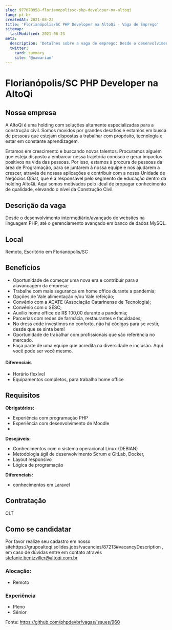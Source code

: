 ```yaml
---
slug: 977070958-florianopolissc-php-developer-na-altoqi
lang: pt-br
createdAt: 2021-08-23
title: 'Florianópolis/SC PHP Developer na AltoQi - Vaga de Emprego'
sitemap:
  lastModified: 2021-08-23
meta:
  description: 'Detalhes sobre a vaga de emprego: Desde o desenvolvimento intermediário/avançado de websites na linguagem PHP, até o gerenciamento avançado em banco de dados MySQL.'
  twitter:
    card: summary
    site: '@nawarian'
---
```


# Florianópolis/SC PHP Developer na AltoQi

## Nossa empresa

A AltoQi é uma holding com soluções altamente especializadas para a construção civil. Somos movidos por grandes desafios e estamos em busca de pessoas que estejam dispostas a trabalhar com propósito, tecnologia e estar em constante aprendizagem.

Estamos em crescimento e buscando novos talentos. Procuramos alguém que esteja disposto a embarcar nessa trajetória conosco e gerar impactos positivos na vida das pessoas. Por isso, estamos à procura de pessoas da área de Programação, para se juntarem à nossa equipe e nos ajudarem a crescer, através de nossas aplicações e contribuir com a nossa Unidade de Negócios QiSat, que é a responsável pelo segmento de educação dentro da holding AltoQi. Aqui somos motivados pelo ideal de propagar conhecimento de qualidade, elevando o nível da Construção Civil.

## Descrição da vaga

Desde o desenvolvimento intermediário/avançado de websites na linguagem PHP, até o gerenciamento avançado em banco de dados MySQL.

## Local

Remoto, Escritório em Florianópolis/SC

## Benefícios

- Oportunidade de começar uma nova era e contribuir para a alavancagem da empresa;
- Trabalhe com mais segurança em home office durante a pandemia;
- Opções de Vale alimentação e/ou Vale refeição;
- Convênio com a ACATE (Associação Catarinense de Tecnologia);
- Convênio com o SESC;
- Auxílio home office de R$ 100,00 durante a pandemia;
- Parcerias com redes de farmácia, restaurantes e faculdades;
- No dress code investimos no conforto, não há códigos para se vestir, desde que se sinta bem!
- Oportunidade de trabalhar com profissionais que são referência no mercado.
- Faça parte de uma equipe que acredita na diversidade e inclusão. Aqui você pode ser você mesmo.

#### Diferenciais

- Horário flexível
- Equipamentos completos, para trabalho home office

## Requisitos

**Obrigatórios:**
- Experiência com programação PHP 
- Experiência com desenvolvimento de Moodle
- 
**Desejáveis:**

- Conhecimentos com o sistema operacional Linux (DEBIAN)
- Metodologia ágil de desenvolvimento Scrum e GitLab, Docker,
- Layout responsivo
- Lógica de programação

**Diferenciais:**

- conhecimentos em Laravel

## Contratação

CLT 

## Como se candidatar

Por favor realize seu cadastro em nosso sitehttps://grupoaltoqi.solides.jobs/vacancies/87213#vacancyDescription , em caso de dúvidas entre em contato através stefanie.bentzviller@altoqi.com.br

### Alocação:

- Remoto

### Experiência
- Pleno
- Sênior


Fonte: https://github.com/phpdevbr/vagas/issues/960